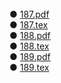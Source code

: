 
<br>
●  <a href="https://github.com/rezvaneh77/PNU_3991_AR/blob/main/Research-And-Presentation-Methods/187.pdf">187.pdf</a>
<br>
●  <a href="https://github.com/rezvaneh77/PNU_3991_AR/blob/main/Research-And-Presentation-Methods/187.tex">187.tex</a>
<br>
●  <a href="https://github.com/rezvaneh77/PNU_3991_AR/blob/main/Research-And-Presentation-Methods/188.pdf">188.pdf</a>
<br>
●  <a href="https://github.com/rezvaneh77/PNU_3991_AR/blob/main/Research-And-Presentation-Methods/188.tex">188.tex</a>
<br>
●  <a href="https://github.com/rezvaneh77/PNU_3991_AR/blob/main/Research-And-Presentation-Methods/189.pdf">189.pdf</a>
<br>
●  <a href="">189.tex</a>
